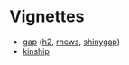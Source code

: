 # Vignettes

* [gap](https://jinghuazhao.github.io/R/vignettes/gap.html) ([h2](https://jinghuazhao.github.io/R/vignettes/h2.pdf), [rnews](https://jinghuazhao.github.io/R/vignettes/rnews.pdf), [shinygap](https://jinghuazhao.github.io/R/vignettes/shinygap.html))
* [kinship](https://jinghuazhao.github.io/R/vignettes/kinship.pdf)
